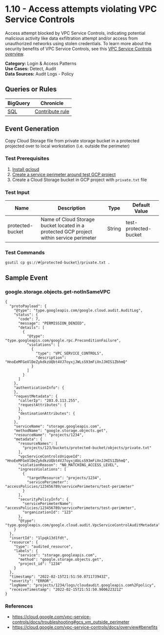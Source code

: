 # 1.10 - Access attempts violating VPC Service Controls
Access attempt blocked by VPC Service Controls, indicating potential malicious activity like data exfiltration attempt
and/or access from unauthorized networks using stolen credentials. To learn more about the security benefits of VPC Service Controls,
see this [VPC Service Controls overview](https://cloud.google.com/vpc-service-controls/docs/overview#benefits).


**Category:** Login & Access Patterns
</br>
**Use Cases:** Detect, Audit
</br>
**Data Sources:** Audit Logs - Policy
</br>

## Queries or Rules
BigQuery | Chronicle |
--- | --- |
[SQL](../../sql/1_10_access_attempts_blocked_by_VPC_SC.sql) | [Contribute rule](../../CONTRIBUTING.md)

## Event Generation

Copy Cloud Storage file from private storage bucket in a protected projected over to local workstation (i.e. outside the perimeter)





### Test Prerequisites
1. [Install gcloud](https://cloud.google.com/sdk/docs/install)
1. [Create a service perimeter around test GCP project](https://cloud.google.com/vpc-service-controls/docs/create-service-perimeters)
1. Create a Cloud Storage bucket in GCP project with `private.txt` file


### Test Input
| Name | Description | Type | Default Value |
|------|-------------|------|---------------|
| protected-bucket | Name of Cloud Storage bucket located in a protected GCP project within service perimeter | String | test-protected-bucket|

### Test Commands
```
gsutil cp gs://#{protected-bucket}/private.txt .
```



## Sample Event


### google.storage.objects.get-notInSameVPC
```
{
  "protoPayload": {
    "@type": "type.googleapis.com/google.cloud.audit.AuditLog",
    "status": {
      "code": 7,
      "message": "PERMISSION_DENIED",
      "details": [
        {
          "@type": "type.googleapis.com/google.rpc.PreconditionFailure",
          "violations": [
            {
              "type": "VPC_SERVICE_CONTROLS",
              "description": "HnoEeMFGeXlDeZykdkzUQbt4VJ7oyxjJWLsS93mFiXnJJHIS1ZbhmQ"
            }
          ]
        }
      ]
    },
    "authenticationInfo": {
    },
    "requestMetadata": {
      "callerIp": "203.0.113.255",
      "requestAttributes": {
      },
      "destinationAttributes": {
      }
    },
    "serviceName": "storage.googleapis.com",
    "methodName": "google.storage.objects.get",
    "resourceName": "projects/1234",
    "metadata": {
      "resourceNames": [
        "projects/123/buckets/protected-bucket/objects/private.txt"
      ],
      "vpcServiceControlsUniqueId": "HnoEeMFGeXlDeZykdkzUQbt4VJ7oyxjAbLsS93mFiXnJJHIS1ZbhmQ",
      "violationReason": "NO_MATCHING_ACCESS_LEVEL",
      "ingressViolations": [
        {
          "targetResource": "projects/1234",
          "servicePerimeter": "accessPolicies/123456789/servicePerimeters/test-perimeter"
        }
      ],
      "securityPolicyInfo": {
        "servicePerimeterName": "accessPolicies/123456789/servicePerimeters/test-perimeter",
        "organizationId": "123"
      },
      "@type": "type.googleapis.com/google.cloud.audit.VpcServiceControlAuditMetadata"
    }
  },
  "insertId": "1lpqk13d1fdt",
  "resource": {
    "type": "audited_resource",
    "labels": {
      "service": "storage.googleapis.com",
      "method": "google.storage.objects.get",
      "project_id": "1234"
    }
  },
  "timestamp": "2022-02-15T21:51:50.071173943Z",
  "severity": "ERROR",
  "logName": "projects/1234/logs/cloudaudit.googleapis.com%2Fpolicy",
  "receiveTimestamp": "2022-02-15T21:51:50.900622321Z"
}
```



### References
- https://cloud.google.com/vpc-service-controls/docs/troubleshooting#gcs_vm_outside_perimeter
- https://cloud.google.com/vpc-service-controls/docs/overview#benefits
    
